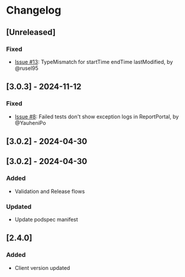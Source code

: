 # Changelog

## [Unreleased]
### Fixed
- [Issue #13](https://github.com/reportportal/agent-swift-XCTest/issues/13): TypeMismatch for startTime endTime lastModified, by @rusel95

## [3.0.3] - 2024-11-12
### Fixed
- [Issue #8](https://github.com/reportportal/agent-swift-XCTest/issues/8): Failed tests don't show exception logs in ReportPortal, by @YauheniPo

## [3.0.2] - 2024-04-30

## [3.0.2] - 2024-04-30

### Added
- Validation and Release flows

### Updated
- Update podspec manifest

## [2.4.0]
### Added
- Client version updated
